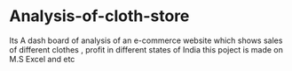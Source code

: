 # Analysis-of-cloth-store
Its A dash board of analysis of an e-commerce website which shows sales of different clothes , profit in different states of India this poject is made on M.S Excel and etc

